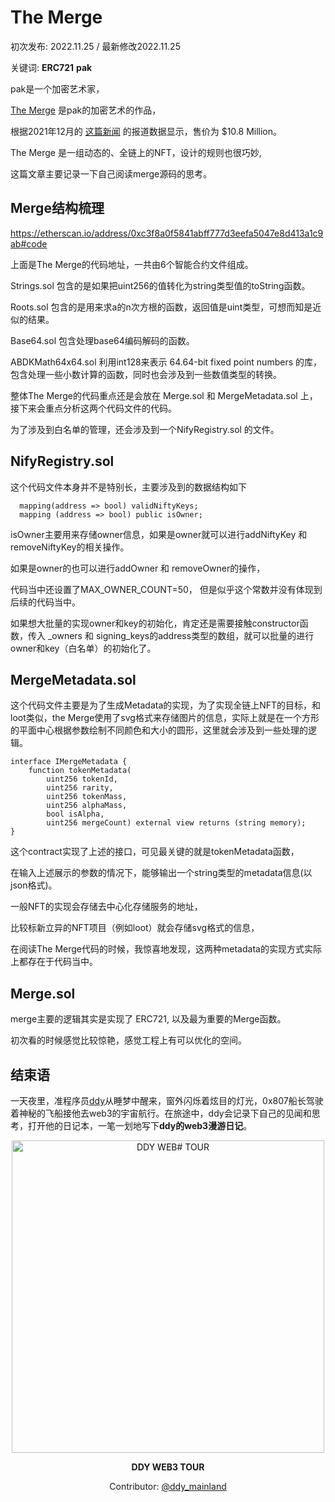 # The Merge


初次发布: 2022.11.25 / 最新修改2022.11.25

关键词: **ERC721** **pak**

pak是一个加密艺术家，

[The Merge](https://www.niftygateway.com/collections/pakmerge) 是pak的加密艺术的作品，

根据2021年12月的 [这篇新闻](https://www.barrons.com/articles/paks-nft-artwork-the-merge-sells-for-91-8-million-01638918205) 的报道数据显示，售价为 $10.8 Million。

The Merge 是一组动态的、全链上的NFT，设计的规则也很巧妙, 

这篇文章主要记录一下自己阅读merge源码的思考。

## Merge结构梳理

https://etherscan.io/address/0xc3f8a0f5841abff777d3eefa5047e8d413a1c9ab#code

上面是The Merge的代码地址，一共由6个智能合约文件组成。

Strings.sol 包含的是如果把uint256的值转化为string类型值的toString函数。

Roots.sol 包含的是用来求a的n次方根的函数，返回值是uint类型，可想而知是近似的结果。

Base64.sol 包含处理base64编码解码的函数。

ABDKMath64x64.sol 利用int128来表示 64.64-bit fixed point numbers 的库，包含处理一些小数计算的函数，同时也会涉及到一些数值类型的转换。

整体The Merge的代码重点还是会放在 Merge.sol 和 MergeMetadata.sol 上，接下来会重点分析这两个代码文件的代码。

为了涉及到白名单的管理，还会涉及到一个NifyRegistry.sol 的文件。

## NifyRegistry.sol

这个代码文件本身并不是特别长，主要涉及到的数据结构如下

```solidity
  mapping(address => bool) validNiftyKeys;
  mapping (address => bool) public isOwner;
```

isOwner主要用来存储owner信息，如果是owner就可以进行addNiftyKey 和 removeNiftyKey的相关操作。

 如果是owner的也可以进行addOwner 和 removeOwner的操作，

代码当中还设置了MAX_OWNER_COUNT=50， 但是似乎这个常数并没有体现到后续的代码当中。

如果想大批量的实现owner和key的初始化，肯定还是需要接触constructor函数，传入 _owners 和 signing_keys的address类型的数组，就可以批量的进行owner和key（白名单）的初始化了。

## MergeMetadata.sol

这个代码文件主要是为了生成Metadata的实现，为了实现全链上NFT的目标，和loot类似，the Merge使用了svg格式来存储图片的信息，实际上就是在一个方形的平面中心根据参数绘制不同颜色和大小的圆形，这里就会涉及到一些处理的逻辑。

```solidity
interface IMergeMetadata {    
    function tokenMetadata(
        uint256 tokenId, 
        uint256 rarity, 
        uint256 tokenMass, 
        uint256 alphaMass, 
        bool isAlpha, 
        uint256 mergeCount) external view returns (string memory);
}
```

这个contract实现了上述的接口，可见最关键的就是tokenMetadata函数， 

在输入上述展示的参数的情况下，能够输出一个string类型的metadata信息(以json格式)。

一般NFT的实现会存储去中心化存储服务的地址，

比较标新立异的NFT项目（例如loot）就会存储svg格式的信息，

在阅读The Merge代码的时候，我惊喜地发现，这两种metadata的实现方式实际上都存在于代码当中。



## Merge.sol

merge主要的逻辑其实是实现了 ERC721, 以及最为重要的Merge函数。

初次看的时候感觉比较惊艳，感觉工程上有可以优化的空间。



## 结束语

一天夜里，准程序员[ddy](https://twitter.com/ddy_mainland)从睡梦中醒来，窗外闪烁着炫目的灯光，0x807船长驾驶着神秘的飞船接他去web3的宇宙航行。在旅途中，ddy会记录下自己的见闻和思考，打开他的日记本，一笔一划地写下**ddy的web3漫游日记**。

<div align="center">
	<img width="500" src="https://user-images.githubusercontent.com/25214732/196032084-6c1d6531-2a80-4672-b620-04b9e4ae3baa.PNG" alt="DDY WEB# TOUR">
</div>
<p align="center">
	<b>DDY WEB3 TOUR</b>
</p>

<p align="center">
  Contributor: <a href="https://twitter.com/ddy_mainland">@ddy_mainland</a>
</p>


